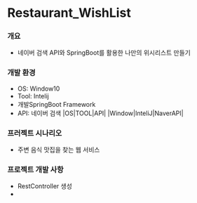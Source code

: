 # Restaurant_WishList

### 개요
- 네이버 검색 API와 SpringBoot를 활용한 나만의 위시리스트 만들기 

### 개발 환경
- OS: Window10
- Tool: Intelij
- 개발SpringBoot Framework
- API: 네이버 검색 
|OS|TOOL|API|
|Window|InteliJ|NaverAPI|


### 프러젝트 시나리오
- 주변 음식 맛집을 찾는 웹 서비스 


### 프로젝트 개발 사항
- RestController 생성
- 
